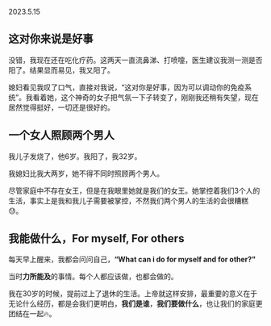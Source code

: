 2023.5.15

## 这对你来说是好事


没错，我现在还在吃化疗药。这两天一直流鼻涕、打喷嚏，医生建议我测一测是否阳了。结果显而易见，我又阳了。

媳妇看见我叹了口气，直接对我说，“这对你是好事，因为可以调动你的免疫系统”。我看着她，这个神奇的女子把气氛一下子转变了，刚刚我还稍有失望，现在居然觉得挺好，一切还是很好的。


## 一个女人照顾两个男人

我儿子发烧了，他6岁。我阳了，我32岁。

我媳妇比我大两岁，她不得不同时照顾两个男人。

尽管家庭中不存在女王，但是在我眼里她就是我们的女王。她掌控着我们3个人的生活，事实上是我和我儿子需要被掌控，不然我们两个男人的生活的会很糟糕😓。

## 我能做什么，For myself, For others

每天早上醒来，我都会问问自己，**“What can i do for myself and for other?"**

当时**力所能及**的事情。每个人都应该做，也都会做的。

我在30岁的时候，提前过上了退休的生活。上帝就这样安排，最重要的意义在于无论什么经历，都是会我们更明白，**我们是谁**，**我们要做什么**，也让我们的家庭更团结在一起🔥。
